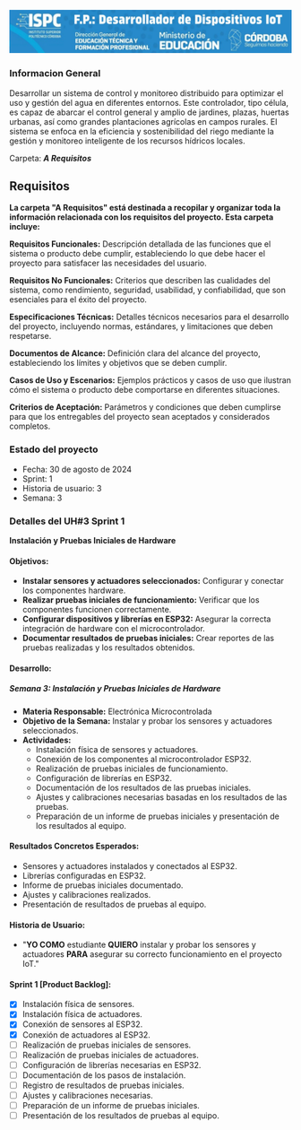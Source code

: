 
<p align=center><img src="../E recursos/image1-8.png" width="900"></p>


### Informacion General

Desarrollar un sistema de control y monitoreo distribuido para optimizar el uso y gestión del agua en diferentes entornos. Este controlador, tipo célula, es capaz de abarcar el control general y amplio de jardines, plazas, huertas urbanas, así como grandes plantaciones agrícolas en campos rurales. El sistema se enfoca en la eficiencia y sostenibilidad del riego mediante la gestión y monitoreo inteligente de los recursos hídricos locales.

Carpeta: ***A Requisitos***
## Requisitos

 __La carpeta "A Requisitos" está destinada a recopilar y organizar toda la información relacionada con los requisitos del proyecto. Esta carpeta incluye:__

__Requisitos Funcionales:__ Descripción detallada de las funciones que el sistema o producto debe cumplir, estableciendo lo que debe hacer el proyecto para satisfacer las necesidades del usuario.  

__Requisitos No Funcionales:__ Criterios que describen las cualidades del sistema, como rendimiento, seguridad, usabilidad, y confiabilidad, que son esenciales para el éxito del proyecto.

__Especificaciones Técnicas:__ Detalles técnicos necesarios para el desarrollo del proyecto, incluyendo normas, estándares, y limitaciones que deben respetarse.

__Documentos de Alcance:__ Definición clara del alcance del proyecto, estableciendo los límites y objetivos que se deben cumplir.  

__Casos de Uso y Escenarios:__ Ejemplos prácticos y casos de uso que ilustran cómo el sistema o producto debe comportarse en diferentes situaciones.   

__Criterios de Aceptación:__ Parámetros y condiciones que deben cumplirse para que los entregables del proyecto sean aceptados y considerados completos.    


### Estado del proyecto
- Fecha: 30 de agosto de 2024
- Sprint: 1
- Historia de usuario: 3
- Semana: 3

### Detalles del UH#3 Sprint 1  
**Instalación y Pruebas Iniciales de Hardware**

#### Objetivos:
- **Instalar sensores y actuadores seleccionados:** Configurar y conectar los componentes hardware.
- **Realizar pruebas iniciales de funcionamiento:** Verificar que los componentes funcionen correctamente.
- **Configurar dispositivos y librerías en ESP32:** Asegurar la correcta integración de hardware con el microcontrolador.
- **Documentar resultados de pruebas iniciales:** Crear reportes de las pruebas realizadas y los resultados obtenidos.

#### Desarrollo:
##### Semana 3: Instalación y Pruebas Iniciales de Hardware
- **Materia Responsable:** Electrónica Microcontrolada
- **Objetivo de la Semana:** Instalar y probar los sensores y actuadores seleccionados.
- **Actividades:**
  - Instalación física de sensores y actuadores.
  - Conexión de los componentes al microcontrolador ESP32.
  - Realización de pruebas iniciales de funcionamiento.
  - Configuración de librerías en ESP32.
  - Documentación de los resultados de las pruebas iniciales.
  - Ajustes y calibraciones necesarias basadas en los resultados de las pruebas.
  - Preparación de un informe de pruebas iniciales y presentación de los resultados al equipo.

#### Resultados Concretos Esperados:
- Sensores y actuadores instalados y conectados al ESP32.
- Librerías configuradas en ESP32.
- Informe de pruebas iniciales documentado.
- Ajustes y calibraciones realizados.
- Presentación de resultados de pruebas al equipo.

#### Historia de Usuario:
- "**YO COMO** estudiante **QUIERO** instalar y probar los sensores y actuadores **PARA** asegurar su correcto funcionamiento en el proyecto IoT."  
  

#### Sprint 1 [Product Backlog]:
- [x] Instalación física de sensores.
- [x] Instalación física de actuadores.
- [x] Conexión de sensores al ESP32.
- [x] Conexión de actuadores al ESP32.
- [ ] Realización de pruebas iniciales de sensores.
- [ ] Realización de pruebas iniciales de actuadores.
- [ ] Configuración de librerías necesarias en ESP32.
- [ ] Documentación de los pasos de instalación.
- [ ] Registro de resultados de pruebas iniciales.
- [ ] Ajustes y calibraciones necesarias.
- [ ] Preparación de un informe de pruebas iniciales.
- [ ] Presentación de los resultados de pruebas al equipo.
